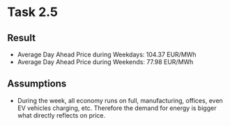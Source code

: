 # Task 2.5
## Result
- Average Day Ahead Price during Weekdays: 104.37 EUR/MWh
- Average Day Ahead Price during Weekends: 77.98 EUR/MWh
## Assumptions
- During the week, all economy runs on full, manufacturing, offices, even EV vehicles charging, etc. Therefore the demand for energy is bigger what directly reflects on price.